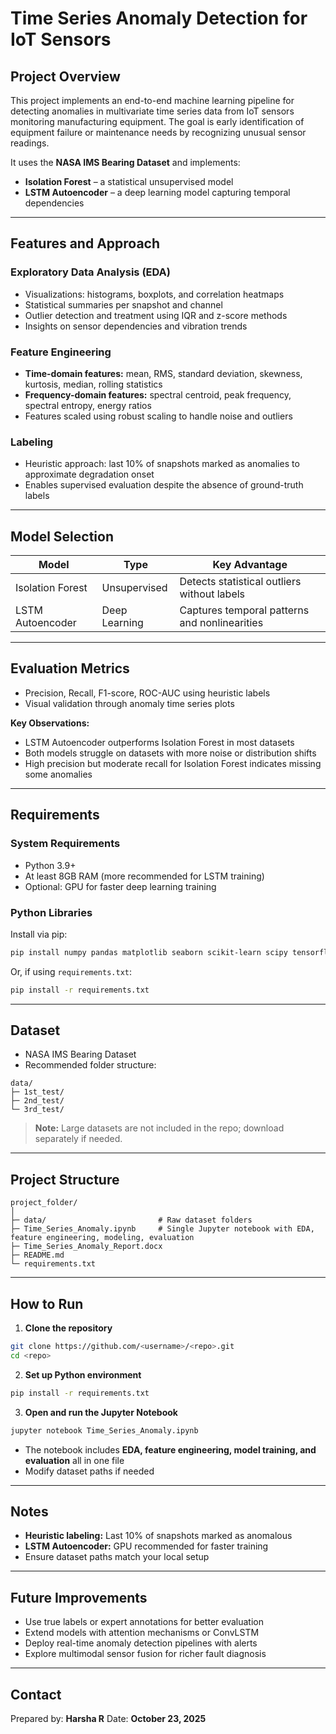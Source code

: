 # Time Series Anomaly Detection for IoT Sensors

## Project Overview

This project implements an end-to-end machine learning pipeline for detecting anomalies in multivariate time series data from IoT sensors monitoring manufacturing equipment. The goal is early identification of equipment failure or maintenance needs by recognizing unusual sensor readings.

It uses the **NASA IMS Bearing Dataset** and implements:

* **Isolation Forest** – a statistical unsupervised model
* **LSTM Autoencoder** – a deep learning model capturing temporal dependencies

---

## Features and Approach

### Exploratory Data Analysis (EDA)

* Visualizations: histograms, boxplots, and correlation heatmaps
* Statistical summaries per snapshot and channel
* Outlier detection and treatment using IQR and z-score methods
* Insights on sensor dependencies and vibration trends

### Feature Engineering

* **Time-domain features:** mean, RMS, standard deviation, skewness, kurtosis, median, rolling statistics
* **Frequency-domain features:** spectral centroid, peak frequency, spectral entropy, energy ratios
* Features scaled using robust scaling to handle noise and outliers

### Labeling

* Heuristic approach: last 10% of snapshots marked as anomalies to approximate degradation onset
* Enables supervised evaluation despite the absence of ground-truth labels

---

## Model Selection

| Model            | Type          | Key Advantage                                 |
| ---------------- | ------------- | --------------------------------------------- |
| Isolation Forest | Unsupervised  | Detects statistical outliers without labels   |
| LSTM Autoencoder | Deep Learning | Captures temporal patterns and nonlinearities |

---

## Evaluation Metrics

* Precision, Recall, F1-score, ROC-AUC using heuristic labels
* Visual validation through anomaly time series plots

**Key Observations:**

* LSTM Autoencoder outperforms Isolation Forest in most datasets
* Both models struggle on datasets with more noise or distribution shifts
* High precision but moderate recall for Isolation Forest indicates missing some anomalies

---

## Requirements

### System Requirements

* Python 3.9+
* At least 8GB RAM (more recommended for LSTM training)
* Optional: GPU for faster deep learning training

### Python Libraries

Install via pip:

```bash
pip install numpy pandas matplotlib seaborn scikit-learn scipy tensorflow keras python-docx
```

Or, if using `requirements.txt`:

```bash
pip install -r requirements.txt
```

---

## Dataset

* NASA IMS Bearing Dataset
* Recommended folder structure:

```
data/
├─ 1st_test/
├─ 2nd_test/
└─ 3rd_test/
```

> **Note:** Large datasets are not included in the repo; download separately if needed.

---

## Project Structure

```
project_folder/
│
├─ data/                         # Raw dataset folders
├─ Time_Series_Anomaly.ipynb     # Single Jupyter notebook with EDA, feature engineering, modeling, evaluation
├─ Time_Series_Anomaly_Report.docx
├─ README.md
└─ requirements.txt
```

---

## How to Run

1. **Clone the repository**

```bash
git clone https://github.com/<username>/<repo>.git
cd <repo>
```

2. **Set up Python environment**

```bash
pip install -r requirements.txt
```

3. **Open and run the Jupyter Notebook**

```bash
jupyter notebook Time_Series_Anomaly.ipynb
```

* The notebook includes **EDA, feature engineering, model training, and evaluation** all in one file
* Modify dataset paths if needed

---

## Notes

* **Heuristic labeling:** Last 10% of snapshots marked as anomalous
* **LSTM Autoencoder:** GPU recommended for faster training
* Ensure dataset paths match your local setup

---

## Future Improvements

* Use true labels or expert annotations for better evaluation
* Extend models with attention mechanisms or ConvLSTM
* Deploy real-time anomaly detection pipelines with alerts
* Explore multimodal sensor fusion for richer fault diagnosis

---

## Contact

Prepared by: **Harsha R**
Date: **October 23, 2025**
